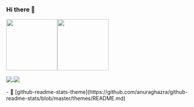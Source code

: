 ### Hi there 👋


<img align="" height="137px" src="https://github-readme-stats.vercel.app/api?username=liudih&hide_title=true&hide_border=true&show_icons=true&include_all_commits=true&line_height=21&theme=outrun&locale=cn" /><img align="" height="137px" src="https://github-readme-stats.vercel.app/api/top-langs/?username=liudih&hide_title=true&hide_border=true&layout=compact&theme=material-palenight&locale=cn" />


<a href="https://github.com/liudih/blog">
  <img align="center" src="https://github-readme-stats.vercel.app/api/pin/?username=liudih&repo=blog&theme=cobalt" />
</a>
<a href="https://github.com/liudih/liudih.github.io">
  <img align="center" src="https://github-readme-stats.vercel.app/api/pin/?username=liudih&repo=liudih.github.io&theme=dracula" />
</a>


<br />
<br />
- 🌱 [github-readme-stats-theme](https://github.com/anuraghazra/github-readme-stats/blob/master/themes/README.md)

<!--
**liudih/liudih** is a ✨ _special_ ✨ repository because its `README.md` (this file) appears on your GitHub profile.

Here are some ideas to get you started:

- 🔭 I’m currently working on ...
- 🌱 I’m currently learning ...
- 👯 I’m looking to collaborate on ...
- 🤔 I’m looking for help with ...
- 💬 Ask me about ...
- 📫 How to reach me: ...
- 😄 Pronouns: ...
- ⚡ Fun fact: ...
-->
